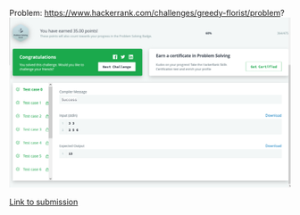 Problem: https://www.hackerrank.com/challenges/greedy-florist/problem?
![Results](./results.png?raw=true "Results")

[Link to submission](https://www.hackerrank.com/challenges/greedy-florist/submissions/code/330908700)
